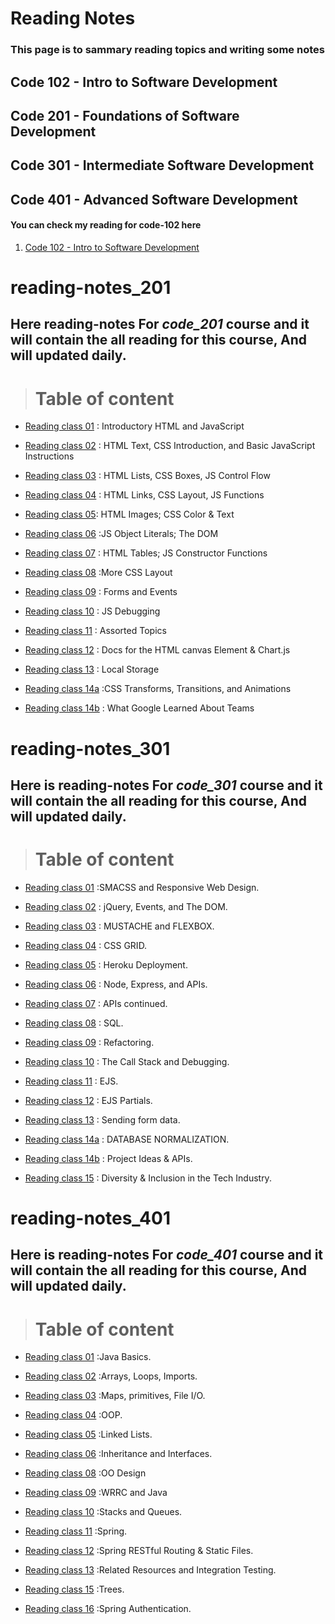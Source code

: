 # Reading Notes

### This page is to sammary reading topics and writing some notes

## Code 102 - Intro to Software Development

## Code 201 - Foundations of Software Development

## Code 301 - Intermediate Software Development

## Code 401 - Advanced Software Development

#### You can check my reading for code-102 here

1. [Code 102 - Intro to Software Development](./code-102/README.md)

# reading-notes_201

## **Here  reading-notes For *code_201* course and it will contain the all reading for this course, And will updated daily.**

> # Table of content

* [Reading class 01](code-201/Reading_notes_201_01.md) : Introductory HTML and JavaScript

* [Reading class 02](code-201/Reading_notes_201_02.md) : HTML Text, CSS Introduction, and Basic JavaScript Instructions

* [Reading class 03](code-201/Reading_notes_201_03.md) : HTML Lists, CSS Boxes, JS Control Flow

* [Reading class 04](code-201/Reading_notes_201_04.md) : HTML Links, CSS Layout, JS Functions

* [Reading class 05](code-201/Reading_notes_201_05.md): HTML Images; CSS Color & Text

* [Reading class 06](code-201/Reading_notes_201_06.md) :JS Object Literals; The DOM

* [Reading class 07](code-201/Reading_notes_201_07.md) : HTML Tables; JS Constructor Functions

* [Reading class 08](code-201/Reading_notes_201_08.md) :More CSS Layout

* [Reading class 09](code-201/Reading_notes_201_09.md) : Forms and Events

* [Reading class 10](code-201/Reading_notes_201_10.md) : JS Debugging

* [Reading class 11](code-201/Reading_notes_201_11.md) :  Assorted Topics

* [Reading class 12](code-201/Reading_notes_201_12.md) : Docs for the HTML canvas Element & Chart.js

* [Reading class 13](code-201/Reading_notes_201_13.md) : Local Storage

* [Reading class 14a](code-201/Reading_notes_201_14a.md) :CSS Transforms, Transitions, and Animations

* [Reading class 14b](code-201/Reading_notes_201_14b.md) : What Google Learned About Teams

# reading-notes_301

## **Here is reading-notes For *code_301* course and it will contain the all reading for this course, And will updated daily.**

> # Table of content

* [Reading class 01](code-301/Reading_notes_301_01.md) :SMACSS and Responsive Web Design.

* [Reading class 02](code-301/Reading_notes_301_02.md) : jQuery, Events, and The DOM.

* [Reading class 03](code-301/Reading_notes_301_03.md) : MUSTACHE and FLEXBOX.

* [Reading class 04](code-301/Reading_notes_301_04.md) : CSS GRID.

* [Reading class 05](code-301/Reading_notes_301_05.md) : Heroku Deployment.

* [Reading class 06](code-301/Reading_notes_301_06.md) : Node, Express, and APIs.

* [Reading class 07](code-301/Reading_notes_301_07.md) : APIs continued.

* [Reading class 08](code-301/Reading_notes_301_08.md) : SQL.

* [Reading class 09](code-301/Reading_notes_301_09.md) : Refactoring.

* [Reading class 10](code-301/Reading_notes_301_10.md) :  The Call Stack and Debugging.

* [Reading class 11](code-301/Reading_notes_301_11.md) :  EJS.

* [Reading class 12](code-301/Reading_notes_301_12.md) : EJS Partials.

* [Reading class 13](code-301/Reading_notes_301_13.md) : Sending form data.

* [Reading class 14a](code-301/Reading_notes_301_14a.md) : DATABASE NORMALIZATION.

* [Reading class 14b](code-301/Reading_notes_301_14b.md) : Project Ideas & APIs.

* [Reading class 15](code-301/Reading_notes_301_15.md) : Diversity & Inclusion in the Tech Industry.

# reading-notes_401

## **Here is reading-notes For *code_401* course and it will contain the all reading for this course, And will updated daily.**

> # Table of content

* [Reading class 01](code-401/Reading_notes_401_01.md) :Java Basics.

* [Reading class 02](code-401/Reading_notes_401_02.md) :Arrays, Loops, Imports.

* [Reading class 03](code-401/Reading_notes_401_03.md) :Maps, primitives, File I/O.

* [Reading class 04](code-401/Reading_notes_401_04.md) :OOP.

* [Reading class 05](code-401/Reading_notes_401_05.md) :Linked Lists.

* [Reading class 06](code-401/Reading_notes_401_06.md) :Inheritance and Interfaces.

* [Reading class 08](code-401/Reading_notes_401_08.md) :OO Design

* [Reading class 09](code-401/Reading_notes_401_09.md) :WRRC and Java

* [Reading class 10](code-401/Reading_notes_401_10.md) :Stacks and Queues.

* [Reading class 11](code-401/Reading_notes_401_11.md) :Spring.

* [Reading class 12](code-401/Reading_notes_401_12.md) :Spring RESTful Routing & Static Files.

* [Reading class 13](code-401/Reading_notes_401_13.md) :Related Resources and Integration Testing.

* [Reading class 15](code-401/Reading_notes_401_15.md) :Trees.

* [Reading class 16](code-401/Reading_notes_401_16.md) :Spring Authentication.
